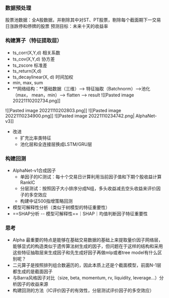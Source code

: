 ### 数据预处理
股票池数据：全A股数据，并剔除其中对ST、PT股票，剔除每个截面期下一交易日涨跌停和停牌的股票 
预测目标：未来十天的收益率
### 构建算子（特征提取层）
- ts\_corr(X,Y,d) 相关系数 
- ts\_cov(X,Y,d) 协方差
- ts\_zscore 标准差
- ts\_return(X,d) 
- ts\_decaylinear(X, d) 时间加权
- min, max, sum
- **网络结构：**基础数据（三维）--> 特征抽取（Batchnorm）-->池化（max， mean，min）--> flatten --> result
![[Pasted image 20221110202734.png]]

![[Pasted image 20221110202803.png]]
![[Pasted image 20221110234900.png]]
![[Pasted image 20221110234742.png| AlphaNet-v3]]
- 改进
	- 扩充比率类特征
	- 池化层和全连接层换成LSTM/GRU层
### 构建回测
- AlphaNet-v1合成因子
	- 单因子的IC测试：每十个交易日计算利用当前因子值和下期个股收益计算RankIC
	- 分层测试：按照因子大小排序分成N组，多头收益减去空头收益来评价因子的多空效应
	- 构建中证500指增策略回测
- 模型可解释性分析（类似于树模型的特征重要性）
- ==SHAP分析 -- 模型可解释性==｜SHAP｜均值判断因子特征重要性
### 思考
- Alpha 最重要的特点是能够在基础交易数据的基础上来提取量价因子网络层，能够显式的构造类似于遗传算法树生成的因子，但问题在于这样的结构和采用这些特征抽取层来生成因子和先生成好因子再做mlp或者tree model有什么区别呢？
- 二元算子是按照排列组合数遍历的，因此本质上还是个截面模型，前面N-1层都生成的是截面因子
- 与Barra风格因子对比（size, beta, momentum, rv, liquidity, leverage...）分析因子的收益来源
- 构建回测的方法（IC评价因子的有效性，分层测试评价因子的多空效应）